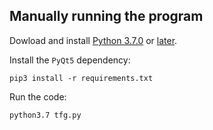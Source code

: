 ## Manually running the program

Dowload and install [Python 3.7.0](https://www.python.org/downloads/release/python-370/) or [later](https://www.python.org/downloads/).

Install the `PyQt5` dependency:

```
pip3 install -r requirements.txt
```

Run the code:

```
python3.7 tfg.py
```